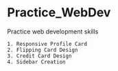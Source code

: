 # Practice_WebDev
Practice web development skills

    1. Responsive Profile Card
    2. Flipping Card Design
    3. Credit Card Design
    4. Sidebar Creation